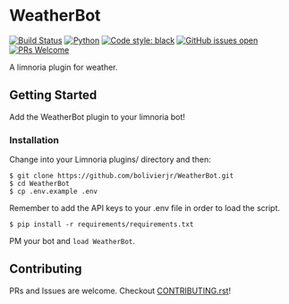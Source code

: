 # WeatherBot
[![Build Status](https://travis-ci.org/bolivierjr/WeatherBot.svg?branch=master)](https://travis-ci.org/bolivierjr/WeatherBot)
[![Python](https://img.shields.io/badge/python-3.6%20and%20later-blue.svg)]()
[![Code style: black](https://img.shields.io/badge/code%20style-black-000000.svg)](https://github.com/ambv/black)
[![GitHub issues open](https://img.shields.io/github/issues/network-tools/shconfparser.svg)](https://github.com/bolivierjr/WeatherBot/issues)
[![PRs Welcome](https://img.shields.io/badge/PRs-welcome-brightgreen.svg)](https://github.com/bolivierjr/WeatherBot/pulls)

A limnoria plugin for weather.

## Getting Started
Add the WeatherBot plugin to your limnoria bot!

### Installation
Change into your Limnoria plugins/ directory and then:

```
$ git clone https://github.com/bolivierjr/WeatherBot.git
$ cd WeatherBot
$ cp .env.example .env
```

Remember to add the API keys to your .env file in order to load the script.

`$ pip install -r requirements/requirements.txt`

PM your bot and `load WeatherBot`.

## Contributing
PRs and Issues are welcome.
Checkout [CONTRIBUTING.rst](https://github.com/bolivierjr/WeatherBot/blob/master/CONTRIBUTING.rst)!
